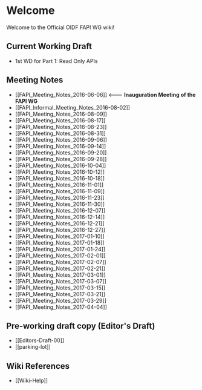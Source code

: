 # Welcome

Welcome to the Official OIDF FAPI WG wiki! 

## Current Working Draft

* 1st WD for Part 1: Read Only APIs

## Meeting Notes

* [[FAPI_Meeting_Notes_2016-06-06]] <--- **Inauguration Meeting of the FAPI WG** 
* [[FAPI_Informal_Meeting_Notes_2016-08-02]]
* [[FAPI_Meeting_Notes_2016-08-09]]
* [[FAPI_Meeting_Notes_2016-08-17]]
* [[FAPI_Meeting_Notes_2016-08-23]]
* [[FAPI_Meeting_Notes_2016-08-31]]
* [[FAPI_Meeting_Notes_2016-09-06]]
* [[FAPI_Meeting_Notes_2016-09-14]]
* [[FAPI_Meeting_Notes_2016-09-20]]
* [[FAPI_Meeting_Notes_2016-09-28]]
* [[FAPI_Meeting_Notes_2016-10-04]]
* [[FAPI_Meeting_Notes_2016-10-12]]
* [[FAPI_Meeting_Notes_2016-10-18]]
* [[FAPI_Meeting_Notes_2016-11-01]]
* [[FAPI_Meeting_Notes_2016-11-09]]
* [[FAPI_Meeting_Notes_2016-11-23]]
* [[FAPI_Meeting_Notes_2016-11-30]]
* [[FAPI_Meeting_Notes_2016-12-07]]
* [[FAPI_Meeting_Notes_2016-12-14]]
* [[FAPI_Meeting_Notes_2016-12-21]]
* [[FAPI_Meeting_Notes_2016-12-27]]
* [[FAPI_Meeting_Notes_2017-01-10]]
* [[FAPI_Meeting_Notes_2017-01-18]]
* [[FAPI_Meeting_Notes_2017-01-24]]
* [[FAPI_Meeting_Notes_2017-02-01]]
* [[FAPI_Meeting_Notes_2017-02-07]]
* [[FAPI_Meeting_Notes_2017-02-21]]
* [[FAPI_Meeting_Notes_2017-03-01]]
* [[FAPI_Meeting_Notes_2017-03-07]]
* [[FAPI_Meeting_Notes_2017-03-15]]
* [[FAPI_Meeting_Notes_2017-03-21]]
* [[FAPI_Meeting_Notes_2017-03-29]]
* [[FAPI_Meeting_Notes_2017-04-04]]

## Pre-working draft copy (Editor's Draft)

* [[Editors-Draft-00]] 
* [[parking-lot]]

## Wiki References

* [[Wiki-Help]]
